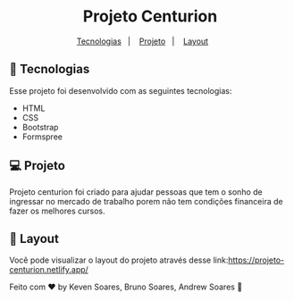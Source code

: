 # 
<h1 align="center">
 Projeto Centurion
</h1>

<p align="center">
  <a href="#-tecnologias">Tecnologias</a>&nbsp;&nbsp;&nbsp;|&nbsp;&nbsp;&nbsp;
  <a href="#-projeto">Projeto</a>&nbsp;&nbsp;&nbsp;|&nbsp;&nbsp;&nbsp;
  <a href="#-layout">Layout</a>&nbsp;&nbsp;&nbsp; &nbsp;&nbsp;&nbsp;
  
</p>







## 🚀 Tecnologias

Esse projeto foi desenvolvido com as seguintes tecnologias:

- HTML
- CSS
- Bootstrap
- Formspree


## 💻 Projeto

Projeto centurion foi criado para ajudar pessoas que tem o sonho de ingressar no mercado de trabalho porem não tem condições financeira de fazer os melhores cursos.

## 🔖 Layout

Você pode visualizar o layout do projeto através desse link:https://projeto-centurion.netlify.app/  



Feito com ♥ by Keven Soares, Bruno Soares, Andrew Soares 👋
